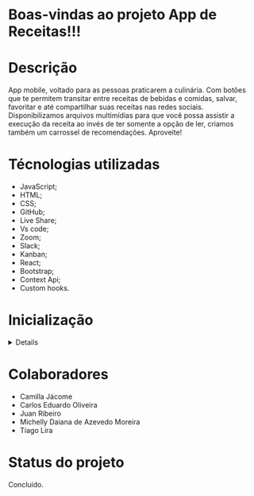 # Boas-vindas ao projeto App de Receitas!!!

# Descrição

App mobile, voltado para as pessoas praticarem a culinária.
Com botões que te permitem transitar entre receitas de bebidas e comidas, salvar, favoritar e até compartilhar suas receitas nas redes sociais. Disponibilizamos arquivos multimídias para que você possa assistir a execução da receita ao invés de ter somente a opção de ler, criamos também um carrossel de recomendações. Aproveite!

# Técnologias utilizadas

- JavaScript;
- HTML;
- CSS;
- GitHub;
- Live Share;
- Vs code;
- Zoom;
- Slack;
- Kanban;
- React;
- Bootstrap;
- Context Api;
- Custom hooks.

# Inicialização

<details>
<sumary><strong>Instale as dependẽncias e inicialize o projeto</strong></sumary></br>
  - Instale as dependências: npm install</br>
  - Inicialize o projeto: npm start</br>
</details>

# Colaboradores

- Camilla Jácome
- Carlos Eduardo Oliveira
- Juan Ribeiro
- Michelly Daiana de Azevedo Moreira
- Tiago Lira

# Status do projeto

Concluído.
